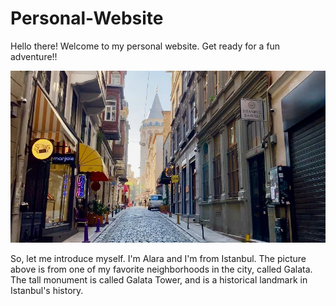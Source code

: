 # Personal-Website

Hello there! Welcome to my personal website. Get ready for a fun adventure!!

![](Images/PHOTO-2021-04-21-15-11-49.jpg)

So, let me introduce myself. I'm Alara and I'm from Istanbul. The picture above is from one of my favorite neighborhoods in the city, called Galata. The tall monument is called Galata Tower, and is a historical landmark in Istanbul's history. 

